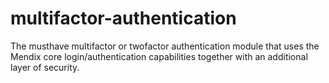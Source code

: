 # multifactor-authentication
The musthave multifactor or twofactor authentication module that uses the Mendix core login/authentication capabilities together with an additional layer of security.

